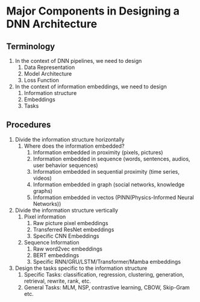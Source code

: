# Major Components in Designing a DNN Architecture

## Terminology

1. In the context of DNN pipelines, we need to design
   1. Data Representation
   2. Model Architecture
   3. Loss Function
2. In the context of information embeddings, we need to design
   1. Information structure
   2. Embeddings
   3. Tasks

## Procedures

1. Divide the information structure horizontally
   1. Where does the information embedded?
      1. Information embedded in proximity (pixels, pictures)
      2. Information embedded in sequence (words, sentences, audios, user behavior sequences)
      3. Information embedded in sequential proximity (time series, videos)
      4. Information embedded in graph (social networks, knowledge graphs)
      5. Information embedded in vectos (PINN(Physics-Informed Neural Networks))
2. Divide the information structure vertically
   1. Pixel information
      1. Raw picture pixel embeddings
      2. Transferred ResNet embeddings
      3. Specific CNN Embeddings
   2. Sequence Information
      1. Raw word2vec embeddings
      2. BERT embeddings
      3. Specific RNN/GRU/LSTM/Transformer/Mamba embeddings
3. Design the tasks specific to the information structure
   1. Specific Tasks: classification, regression, clustering, generation, retrieval, rewrite, rank, etc.
   2. General Tasks: MLM, NSP, contrastive learning, CBOW, Skip-Gram etc.
